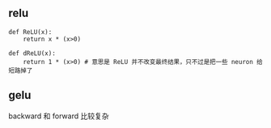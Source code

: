 ## relu
```
def ReLU(x):
    return x * (x>0)
    
def dReLU(x):
    return 1 * (x>0) # 意思是 ReLU 并不改变最终结果，只不过是把一些 neuron 给短路掉了
```

## gelu
backward 和 forward 比较复杂

```
